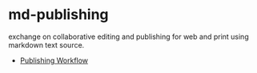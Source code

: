 # md-publishing
exchange on collaborative editing and publishing for web and print using markdown text source.

- [Publishing Workflow](/publishing-workflow.md)
